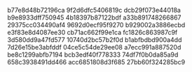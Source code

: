 b77e8d48b72196ca
9f2d6dfc5406819c
dcb29f073e44018a
b9e8933dff750945
4b18397b87122bdf
a33b891748266867
29375cc034490af4
9692d0ecf95f9270
b929002a3886ecbd
e3f83e8d4087ee30
cb71ac662f99e1ca
fc1826c863987c9f
3d580dd9a47fd577
10740d2bc57b2f0d
b1abfbdbd900a4dd
7d26e15be3abfddf
04ce5c54de29ee08
a7ecc991a887520d
be8c1299abfb7194
bcb3edf40f778333
74df7f0b0da85a9d
658c3938491dd466
acc6851808d3f685
27bb60f324285bc9

